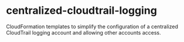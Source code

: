 # centralized-cloudtrail-logging
CloudFormation templates to simplify the configuration of a centralized CloudTrail logging account and allowing other accounts access.
